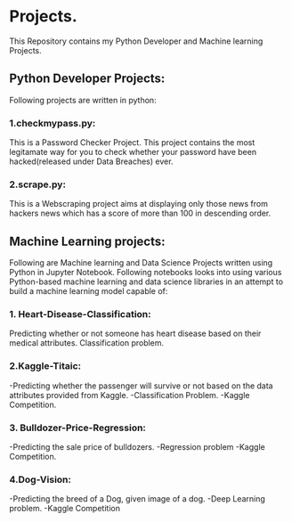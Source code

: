 # Projects.
This Repository contains my Python Developer and Machine learning Projects. 

## Python Developer Projects: 
Following projects are written in python:

### 1.checkmypass.py:

This is a Password Checker Project. This project contains the most legitamate way for you to check whether your password have been hacked(released under Data Breaches) ever.

### 2.scrape.py:

This is a Webscraping project aims at displaying only those news from hackers news which has a score of more than 100 in descending order. 

## Machine Learning projects:

Following are Machine learning and Data Science Projects written using Python in Jupyter Notebook.
Following notebooks looks into using various Python-based machine learning and data science libraries in an attempt to build a machine learning model capable of:

### 1. Heart-Disease-Classification:

Predicting whether or not someone has heart disease based on their medical attributes.
Classification problem.

### 2.Kaggle-Titaic:
 
-Predicting whether the passenger will survive or not based on the data attributes provided from Kaggle.
-Classification Problem. 
-Kaggle Competition.

### 3. Bulldozer-Price-Regression:

-Predicting the sale price of bulldozers.
-Regression problem
-Kaggle Competition.

### 4.Dog-Vision:
 
 -Predicting the breed of a Dog, given image of a dog.
 -Deep Learning problem.
 -Kaggle Competition
 
